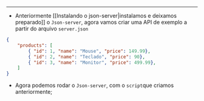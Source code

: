 ___
- Anteriormente [[Instalando o json-server|instalamos e deixamos preparado]] o `Json-server`, agora vamos criar uma API de exemplo a partir do arquivo `server.json`
```json
{
	"products": [
		{ "id": 1, "name": "Mouse", "price": 149.99},
		{ "id": 2, "name": "Teclado", "price": 90},
		{ "id": 3, "name": "Monitor", "price": 499.99},
	]
}
```
- Agora podemos rodar o `Json-server`, com o `script`que criamos anteriormente;